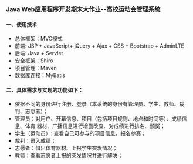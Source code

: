 ### Java Web应用程序开发期末大作业--高校运动会管理系统

#### 一、使用技术

- 总体框架：MVC模式
- 前端: JSP + JavaScript+ jQuery + Ajax + CSS + Bootstrap + AdminLTE
- 后端: Java + Servlet
- 安全框架：Shiro
- 项目管理：Maven
- 数据库连接：MyBatis

#### 二、具体需求与实现的功能如下：

- 依据不同的身份进行注册、登录（本系统的身份有管理员、学生、教师、裁判、志愿者）；
- 管理员：对用户、开幕信息、项目（包括项目规则、地点和时间等）、成绩信息、体育      器材、广播信息进行增删改查、对成绩进行排名、颁奖；
- 学生（运动员）: 查看自己可参与的项目信息，报名参赛；
- 裁判：录入成绩；
- 志愿者：借出体育器材、上报学生突发情况；
- 教师：查看志愿者上报的突发情况并进行解决；
